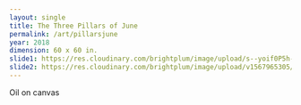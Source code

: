 ```yaml
---
layout: single
title: The Three Pillars of June
permalink: /art/pillarsjune
year: 2018
dimension: 60 x 60 in.
slide1: https://res.cloudinary.com/brightplum/image/upload/s--yoif0P5h--/c_scale,q_jpegmini,w_800/v1567965319/ashleyjan/2019/TheThreePillarsofJune.jpg
slide2: https://res.cloudinary.com/brightplum/image/upload/v1567965305/ashleyjan/2019/TheThreePillarsofJuneDETAIL.jpg
---
```


Oil on canvas
